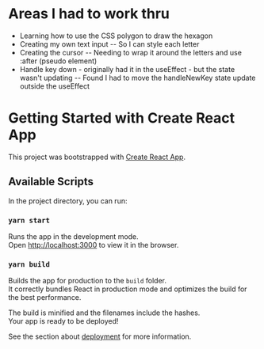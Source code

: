 # Areas I had to work thru
- Learning how to use the CSS polygon to draw the hexagon
- Creating my own text input
-- So I can style each letter
- Creating the cursor 
-- Needing to wrap it around the letters and use :after (pseudo element)
- Handle key down - originally had it in the useEffect - but the state wasn't updating
-- Found I had to move the handleNewKey state update outside the useEffect

# Getting Started with Create React App

This project was bootstrapped with [Create React App](https://github.com/facebook/create-react-app).

## Available Scripts

In the project directory, you can run:

### `yarn start`

Runs the app in the development mode.\
Open [http://localhost:3000](http://localhost:3000) to view it in the browser.



### `yarn build`

Builds the app for production to the `build` folder.\
It correctly bundles React in production mode and optimizes the build for the best performance.

The build is minified and the filenames include the hashes.\
Your app is ready to be deployed!

See the section about [deployment](https://facebook.github.io/create-react-app/docs/deployment) for more information.

